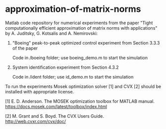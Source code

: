 # approximation-of-matrix-norms
Matlab code repository for numerical experiments from the paper "Tight computationally efficient approximation of matrix norms with applications" 
by A. Juditsky, G. Kotsalis and A. Nemirovski:

1. "Boeing" peak-to-peak optimized control experiment from Section 3.3.3 of the paper
    
    Code in /boeing folder; use boeing_demo.m to start the simulation

2. System identification experiment from Section 4.3.2
    
    Code in /ident folder; use id_demo.m to start the simulation
 
To run the experiments Mosek optimization solver [1] and CVX [2] should be installed with appropriate license.

[1] E. D. Anderson. The MOSEK optimization toolbox for MATLAB manual. https://docs.mosek.com/latest/toolbox/index.html

[2] M. Grant and S. Boyd. The CVX Users Guide. http://web.cvxr.com/cvx/doc/
